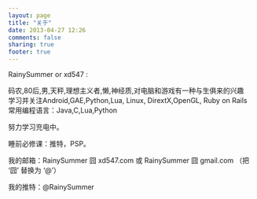 ```yaml
---
layout: page
title: "关于"
date: 2013-04-27 12:26
comments: false
sharing: true
footer: true
---
```

RainySummer or xd547 :

码农,80后,男,天秤,理想主义者,懒,神经质,对电脑和游戏有一种与生俱来的兴趣  
学习并关注Android,GAE,Python,Lua, Linux, DirextX,OpenGL, Ruby on Rails  
常用编程语言：Java,C,Lua,Python  

努力学习充电中。  

睡前必修课：推特，PSP。  

我的邮箱：RainySummer 囧 xd547.com 或 RainySummer 囧 gmail.com （把 ‘囧’ 替换为 ‘@’）  

我的推特：@RainySummer  